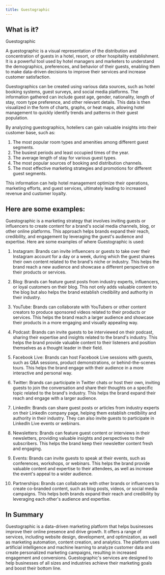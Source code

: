 ```yaml
---
title: Guestographic
---
```




## What is it?

Guestographic

A guestographic is a visual representation of the distribution and concentration of guests in a hotel, resort, or other hospitality establishment. It is a powerful tool used by hotel managers and marketers to understand the demographics, preferences, and behavior of their guests, enabling them to make data-driven decisions to improve their services and increase customer satisfaction.

Guestographics can be created using various data sources, such as hotel booking systems, guest surveys, and social media platforms. The information gathered can include guest age, gender, nationality, length of stay, room type preference, and other relevant details. This data is then visualized in the form of charts, graphs, or heat maps, allowing hotel management to quickly identify trends and patterns in their guest population.

By analyzing guestographics, hoteliers can gain valuable insights into their customer base, such as:

1. The most popular room types and amenities among different guest segments.
2. The busiest periods and least occupied times of the year.
3. The average length of stay for various guest types.
4. The most popular sources of booking and distribution channels.
5. The most effective marketing strategies and promotions for different guest segments.

This information can help hotel management optimize their operations, marketing efforts, and guest services, ultimately leading to increased revenue and customer loyalty.

## Here are some examples:

Guestographic is a marketing strategy that involves inviting guests or influencers to create content for a brand's social media channels, blog, or other online platforms. This approach helps brands expand their reach, credibility, and engagement by leveraging the guest's audience and expertise. Here are some examples of where Guestographic is used:

1. Instagram: Brands can invite influencers or guests to take over their Instagram account for a day or a week, during which the guest shares their own content related to the brand's niche or industry. This helps the brand reach a new audience and showcase a different perspective on their products or services.

2. Blog: Brands can feature guest posts from industry experts, influencers, or loyal customers on their blog. This not only adds valuable content to the blog but also helps the brand establish credibility and authority in their industry.

3. YouTube: Brands can collaborate with YouTubers or other content creators to produce sponsored videos related to their products or services. This helps the brand reach a larger audience and showcase their products in a more engaging and visually appealing way.

4. Podcast: Brands can invite guests to be interviewed on their podcast, sharing their expertise and insights related to the brand's industry. This helps the brand provide valuable content to their listeners and position themselves as a thought leader in their field.

5. Facebook Live: Brands can host Facebook Live sessions with guests, such as Q&A sessions, product demonstrations, or behind-the-scenes tours. This helps the brand engage with their audience in a more interactive and personal way.

6. Twitter: Brands can participate in Twitter chats or host their own, inviting guests to join the conversation and share their thoughts on a specific topic related to the brand's industry. This helps the brand expand their reach and engage with a larger audience.

7. LinkedIn: Brands can share guest posts or articles from industry experts on their LinkedIn company page, helping them establish credibility and authority in their industry. They can also invite guests to participate in LinkedIn Live events or webinars.

8. Newsletters: Brands can feature guest content or interviews in their newsletters, providing valuable insights and perspectives to their subscribers. This helps the brand keep their newsletter content fresh and engaging.

9. Events: Brands can invite guests to speak at their events, such as conferences, workshops, or webinars. This helps the brand provide valuable content and expertise to their attendees, as well as increase the event's appeal to a wider audience.

10. Partnerships: Brands can collaborate with other brands or influencers to create co-branded content, such as blog posts, videos, or social media campaigns. This helps both brands expand their reach and credibility by leveraging each other's audience and expertise.

## In Summary

Guestographic is a data-driven marketing platform that helps businesses improve their online presence and drive growth. It offers a range of services, including website design, development, and optimization, as well as marketing automation, content creation, and analytics. The platform uses artificial intelligence and machine learning to analyze customer data and create personalized marketing campaigns, resulting in increased engagement and conversions. Guestographic's services are designed to help businesses of all sizes and industries achieve their marketing goals and boost their bottom line.